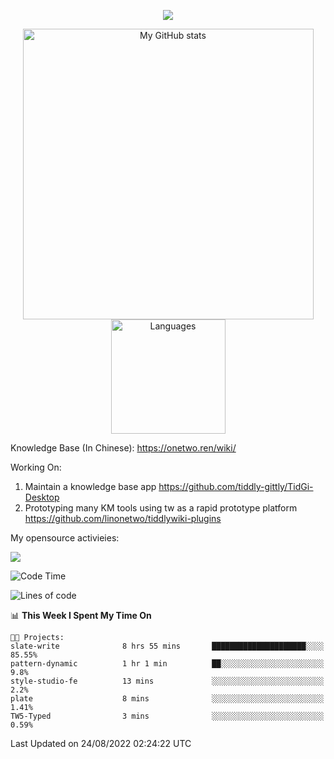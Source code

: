 <a href="https://github.com/linonetwo">
    <p align="center">
        <img src="https://github-profile-trophy.vercel.app/?username=linonetwo&column=7&theme=onedark"/>
    </p>
</a>
<a align="center" href="https://github.com/linonetwo">
  <p align="center">
    <img src="https://github-readme-stats.vercel.app/api?username=linonetwo&show_icons=true&count_private=true" alt="My GitHub stats" width="465"/>
    <img src="https://github-readme-stats.vercel.app/api/top-langs/?username=linonetwo&layout=compact&langs_count=10" alt="Languages" height="183">
  </p>
</a>

Knowledge Base (In Chinese): https://onetwo.ren/wiki/

Working On: 

1. Maintain a knowledge base app https://github.com/tiddly-gittly/TidGi-Desktop
1. Prototyping many KM tools using tw as a rapid prototype platform https://github.com/linonetwo/tiddlywiki-plugins

My opensource activieies:

![](https://visitor-badge.glitch.me/badge?page_id=linonetwo.linonetwo)

<!--START_SECTION:waka-->
![Code Time](http://img.shields.io/badge/Code%20Time-1%2C181%20hrs%2036%20mins-blue)

![Lines of code](https://img.shields.io/badge/From%20Hello%20World%20I%27ve%20Written-2%20Million%20lines%20of%20code-blue)

📊 **This Week I Spent My Time On** 

```text
🐱‍💻 Projects: 
slate-write              8 hrs 55 mins       █████████████████████░░░░   85.55% 
pattern-dynamic          1 hr 1 min          ██░░░░░░░░░░░░░░░░░░░░░░░   9.8% 
style-studio-fe          13 mins             ░░░░░░░░░░░░░░░░░░░░░░░░░   2.2% 
plate                    8 mins              ░░░░░░░░░░░░░░░░░░░░░░░░░   1.41% 
TW5-Typed                3 mins              ░░░░░░░░░░░░░░░░░░░░░░░░░   0.59%

```


 Last Updated on 24/08/2022 02:24:22 UTC
<!--END_SECTION:waka-->
